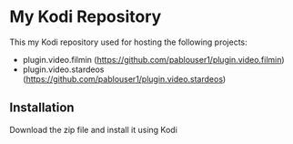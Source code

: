 # My Kodi Repository
This my Kodi repository used for hosting the following projects:
- plugin.video.filmin (https://github.com/pablouser1/plugin.video.filmin)
- plugin.video.stardeos (https://github.com/pablouser1/plugin.video.stardeos)

## Installation
Download the zip file and install it using Kodi
